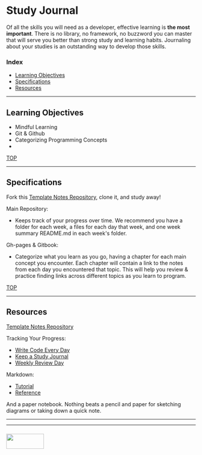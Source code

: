 # Study Journal

Of all the skills you will need as a developer, effective learning is __the most important__.  There is no library, no framework, no buzzword you can master that will serve you better than strong study and learning habits.  Journaling about your studies is an outstanding way to develop those skills.


### Index
* [Learning Objectives](#learning-objectives)
* [Specifications](#specifications)
* [Resources](#resources)  

---

## Learning Objectives

* Mindful Learning
* Git & Github
* Categorizing Programming Concepts
* 

[TOP](#index)

---

## Specifications

Fork this [Template Notes Repository](https://github.com/elewa-academy/study-journal-template), clone it, and study away!

Main Repository:
* Keeps track of your progress over time.  We recommend you have a folder for each week, a files for each day that week, and one week summary README.md in each week's folder.

Gh-pages & Gitbook:
* Categorize what you learn as you go, having a chapter for each main concept you encounter. Each chapter will contain a link to the notes from each day you encountered that topic.  This will help you review & practice finding links across different topics as you learn to program.  


[TOP](#index)

---

## Resources


[Template Notes Repository](https://github.com/elewa-academy/study-journal-template)

Tracking Your Progress:
* [Write Code Every Day](https://johnresig.com/blog/write-code-every-day/)
* [Keep a Study Journal](https://www.instatrick.com/writing-programming-journal/)
* [Weekly Review Day](https://www.youtube.com/watch?v=PlTrxpNaZI8)


Markdown:
* [Tutorial](https://www.markdowntutorial.com)
* [Reference](https://guides.github.com/features/mastering-markdown/)


And a paper notebook.  Nothing beats a pencil and paper for sketching diagrams or taking down a quick note.


___
___
### <a href="http://elewa.education/blog" target="_blank"><img src="https://user-images.githubusercontent.com/18554853/34921062-506450ae-f97d-11e7-875f-6feeb26ad72d.png" width="100" height="40"/></a>

